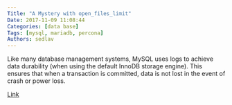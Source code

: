 ```yaml
---
Title: "A Mystery with open_files_limit"
Date: 2017-11-09 11:08:44
Categories: [data base]
Tags: [mysql, mariadb, percona]
Authors: sedlav
---
```


Like many database management systems, MySQL uses logs to achieve data durability (when using the default InnoDB storage engine). This ensures that when a transaction is committed, data is not lost in the event of crash or power loss.

[Link](https://www.percona.com/blog/2017/10/12/open_files_limit-mystery/)
